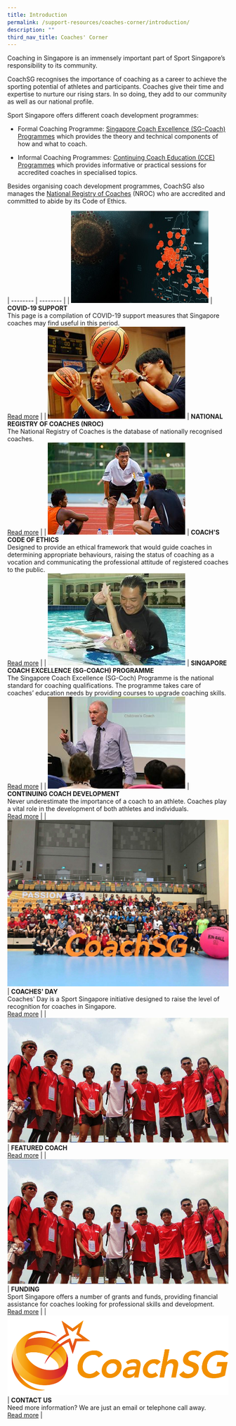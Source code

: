 ```yaml
---
title: Introduction
permalink: /support-resources/coaches-corner/introduction/
description: ""
third_nav_title: Coaches' Corner
---
```

Coaching in Singapore is an immensely important part of Sport Singapore’s responsibility to its community. 

CoachSG recognises the importance of coaching as a career to achieve the sporting potential of athletes and participants. Coaches give their time and expertise to nurture our rising stars. In so doing, they add to our community as well as our national profile. 

Sport Singapore offers different coach development programmes:

*   Formal Coaching Programme: [Singapore Coach Excellence (SG-Coach) Programmes](/support/coaches-corner/singapore-coach-excellence-sg-coach-programme/) which provides the theory and technical components of how and what to coach. 
    
*   Informal Coaching Programmes: [Continuing Coach Education (CCE) Programmes](/support/coaches-corner/continuing-coach-development/) which provides informative or practical sessions for accredited coaches in specialised topics. 
    
Besides organising coach development programmes, CoachSG also manages the [National Registry of Coaches](/support/activesg-programme-partnership/nroc-sports/) (NROC) who are accredited and committed to abide by its Code of Ethics.


| -------- | -------- |
| ![](/images/Support/Covid%2019/covid19-support.jpeg) | **COVID-19 SUPPORT**<br>This page is a compilation of COVID-19 support measures that Singapore coaches may find useful in this period.<br>[Read more](/support-resources/covid-19/covid-19-support/)     |
| ![](/images/Support/Coache's%20Corner/basketball.jpeg)  | **NATIONAL REGISTRY OF COACHES (NROC)**<br>The National Registry of Coaches is the database of nationally recognised coaches.<br>[Read more](/support-resources/activesg-programme-partnership/nroc-sports/)     |
| ![](/images/Support/Coache's%20Corner/athletics2.jpeg) | **COACH'S CODE OF ETHICS**<br>Designed to provide an ethical framework that would guide coaches in determining appropriate behaviours, raising the status of coaching as a vocation and communicating the professional attitude of registered coaches to the public.<br>[Read more](/support-resources/coaches-corner/coachs-code-of-ethics/)     |
| ![](/images/Support/Coache's%20Corner/swimming.jpeg) | **SINGAPORE COACH EXCELLENCE (SG-COACH) PROGRAMME**<br>The Singapore Coach Excellence (SG-Coch) Programme is the national standard for coaching qualifications. The programme takes care of coaches’ education needs by providing courses to upgrade coaching skills.<br>[Read more](/support-resources/coaches-corner/singapore-coach-excellence-sg-coach-programme/)     |
| ![](/images/Support/Coache's%20Corner/ccejl.jpeg) | **CONTINUING COACH DEVELOPMENT**<br>Never underestimate the importance of a coach to an athlete. Coaches play a vital role in the development of both athletes and individuals.<br>[Read more](/support-resources/coaches-corner/continuing-coach-development/)     |
| ![](/images/Support/Coache's%20Corner/coachesday18_group.jpeg) | **COACHES' DAY**<br>Coaches' Day is a Sport Singapore initiative designed to raise the level of recognition for coaches in Singapore.<br>[Read more](/support-resources/coaches-corner/coaches-day/)     |
| ![](/images/Support/Coache's%20Corner/Picture4.jpeg) | **FEATURED COACH**<br>[Read more](/support-resources/coaches-corner/featured-coach/)     |
| ![](/images/Support/Coache's%20Corner/Picture4.jpeg) | **FUNDING**<br>Sport Singapore offers a number of grants and funds, providing financial assistance for coaches looking for professional skills and development.<br>[Read more](/support-resources/coaches-corner/funding/)     |
| ![](/images/Support/Coache's%20Corner/CoachSG%20Logo%20Full%20Color%20(1).png) | **CONTACT US**<br>Need more information? We are just an email or telephone call away.<br>[Read more](/support-resources/coaches-corner/contact-us/)     |